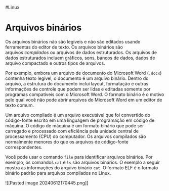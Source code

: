 #Linux 
# Arquivos binários

Os arquivos binários não são legíveis e não são editados usando ferramentas do editor de texto. Os arquivos binários são arquivos _compilados_ ou arquivos de dados estruturados. Os arquivos de dados estruturados incluem gráficos, sons, bancos de dados, dados de arquivo compactado e outros tipos de arquivos.

Por exemplo, embora um arquivo de documento do Microsoft Word (`.docx`) contenha texto legível, o documento é um arquivo binário. Dentro do arquivo, a estrutura do documento inclui layout, formatação e outras informações de controle que podem ser lidas e editadas somente por programas compatíveis com o Microsoft Word. O formato binário é o motivo pelo qual você não pode abrir arquivos do Microsoft Word em um editor de texto comum.

Um arquivo compilado é um arquivo executável que foi convertido do código-fonte escrito em uma linguagem de programação em código de máquina. O código de máquina é um formato binário que pode ser carregado e processado com eficiência pela unidade central de processamento (CPU) do computador. Os arquivos compilados são normalmente menores do que os arquivos de código-fonte correspondentes.

Você pode usar o comando `file` para identificar arquivos binários. Por exemplo, os comandos `cat` e `ls` são arquivos binários. O exemplo a seguir mostra as informações do arquivo binário `cat`. O formato ELF é o formato binário padrão para arquivos compilados no Linux.

![[Pasted image 20240612170445.png]]



















